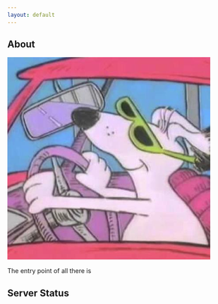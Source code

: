 ```yaml
---
layout: default
---
```


## About

<img class="profile-picture" src="default.jpg">

The entry point of all there is

## Server Status

<script src="server_ping.js"></script>
